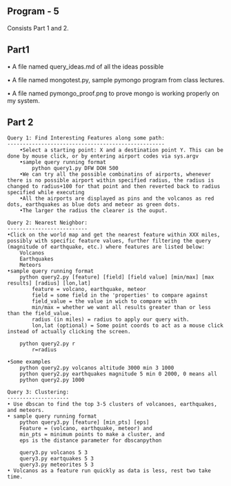 Program - 5
-------------


Consists Part 1 and 2.

Part1
-----

• A file named query_ideas.md of all the ideas possible

• A file named mongotest.py, sample pymongo program from class lectures.

• A file named pymongo_proof.png to prove mongo is working properly on my system.


Part 2
------
	Query 1: Find Interesting Features along some path:
	---------------------------------------------------
		•Select a starting point: X and a destination point Y. This can be done by mouse click, or by entering airport codes via sys.argv
		•sample query running format
			python query1.py DFW DOH 500
		•We can try all the possible combinatins of airports, whenever there is no possible airport within specified radius, the radius is changed to radius+100 for that point and then reverted back to radius specified while executing
		•All the airports are displayed as pins and the volcanos as red dots, earthquakes as blue dots and meteor as green dots.
		•The larger the radius the clearer is the ouput.
	
	Query 2: Nearest Neighbor:
	--------------------------
	•Click on the world map and get the nearest feature within XXX miles, possibly with specific feature values, further filtering the query (magnitude of earthquake, etc.) where features are listed below:
		Volcanos
		Earthquakes
		Meteors
	•sample query running format
		python query2.py [feature] [field] [field value] [min/max] [max results] [radius] [lon,lat]
			feature = volcano, earthquake, meteor
			field = some field in the 'properties' to compare against
			field_value = the value in wich to compare with
			min/max = whether we want all results greater than or less than the field_value.
			radius (in miles) = radius to apply our query with.
			lon,lat (optional) = Some point coords to act as a mouse click instead of actually clicking the screen.
			
		python query2.py r
			r=radius

	•Some examples
		python query2.py volcanos altitude 3000 min 3 1000
		python query2.py earthquakes magnitude 5 min 0 2000, 0 means all
		python query2.py 1000
	
	Query 3: Clustering:
	--------------------
	• Use dbscan to find the top 3-5 clusters of volcanoes, earthquakes, and meteors.
	• sample query running format
		python query3.py [feature] [min_pts] [eps]
		Feature = (volcano, earthquake, meteor) and
		min_pts = minimum points to make a cluster, and
		eps is the distance parameter for dbscanpython 
	
		query3.py volcanos 5 3
		query3.py eartquakes 5 3
		query3.py meteorites 5 3
	• Volcanos as a feature run quickly as data is less, rest two take time.
	
	

